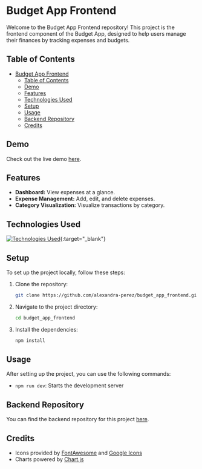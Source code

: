 # Budget App Frontend

Welcome to the Budget App Frontend repository! This project is the frontend component of the Budget App, designed to help users manage their finances by tracking expenses and budgets.

## Table of Contents
- [Budget App Frontend](#budget-app-frontend)
  - [Table of Contents](#table-of-contents)
  - [Demo](#demo)
  - [Features](#features)
  - [Technologies Used](#technologies-used)
  - [Setup](#setup)
  - [Usage](#usage)
  - [Backend Repository](#backend-repository)
  - [Credits](#credits)

## Demo
Check out the live demo [here](https://getbudgetbuddy.netlify.app/).

## Features
- **Dashboard:** View expenses at a glance.
- **Expense Management:** Add, edit, and delete expenses.
- **Category Visualization:** Visualize transactions by category.

## Technologies Used
[![Technologies Used](https://skillicons.dev/icons?i=react,vite,express,js,html,css,sass&theme=dark)](https://skillicons.dev){:target="_blank"}

## Setup
To set up the project locally, follow these steps:

1. Clone the repository:
    ```bash
    git clone https://github.com/alexandra-perez/budget_app_frontend.git
    ```
2. Navigate to the project directory:
    ```bash
    cd budget_app_frontend
    ```
3. Install the dependencies:
    ```bash
    npm install
    ```

## Usage
After setting up the project, you can use the following commands:
- `npm run dev`: Starts the development server

## Backend Repository
You can find the backend repository for this project [here](https://github.com/alexandra-perez/budget_app_backend).

## Credits
- Icons provided by [FontAwesome](https://fontawesome.com) and [Google Icons](https://fonts.google.com/icons)
- Charts powered by [Chart.js](https://www.chartjs.org)
